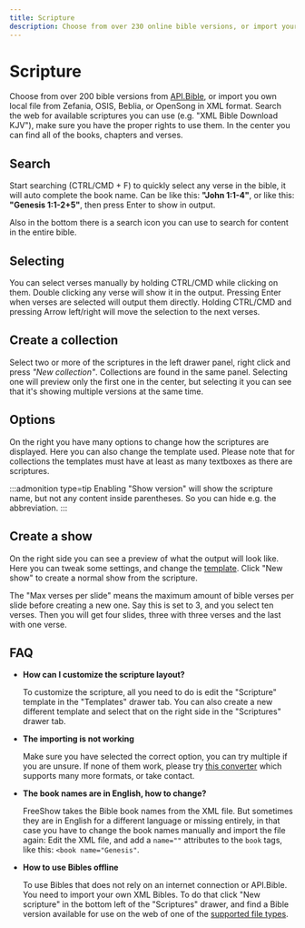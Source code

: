 ```yaml
---
title: Scripture
description: Choose from over 230 online bible versions, or import your own bibles.
---
```


<script>
    import Key from '../../../lib/components/markdown/Key.svelte';
</script>

# Scripture

Choose from over 200 bible versions from [API.Bible](https://scripture.api.bible/), or import you own local file from Zefania, OSIS, Beblia, or OpenSong in XML format. Search the web for available scriptures you can use (e.g. "XML Bible Download KJV"), make sure you have the proper rights to use them. In the center you can find all of the books, chapters and verses.

## Search

Start searching (<Key>CTRL/CMD + F</Key>) to quickly select any verse in the bible, it will auto complete the book name. Can be like this: **"John 1:1-4"**, or like this: **"Genesis 1:1-2+5"**, then press <Key>Enter</Key> to show in output.

Also in the bottom there is a search icon you can use to search for content in the entire bible.

## Selecting

You can select verses manually by holding <Key>CTRL/CMD</Key> while clicking on them. Double clicking any verse will show it in the output. Pressing <Key>Enter</Key> when verses are selected will output them directly. Holding <Key>CTRL/CMD</Key> and pressing <Key>Arrow left/right</Key> will move the selection to the next verses.

## Create a collection

Select two or more of the scriptures in the left drawer panel, right click and press _"New collection"_. Collections are found in the same panel. Selecting one will preview only the first one in the center, but selecting it you can see that it's showing multiple versions at the same time.

## Options

On the right you have many options to change how the scriptures are displayed. Here you can also change the template used. Please note that for collections the templates must have at least as many textboxes as there are scriptures.

:::admonition type=tip
Enabling "Show version" will show the scripture name, but not any content inside parentheses. So you can hide e.g. the abbreviation.
:::

## Create a show

On the right side you can see a preview of what the output will look like. Here you can tweak some settings, and change the [template](./drawer#templates). Click "New show" to create a normal show from the scripture.

The "Max verses per slide" means the maximum amount of bible verses per slide before creating a new one. Say this is set to 3, and you select ten verses. Then you will get four slides, three with three verses and the last with one verse.

## FAQ

- **How can I customize the scripture layout?**

  To customize the scripture, all you need to do is edit the "Scripture" template in the "Templates" drawer tab. You can also create a new different template and select that on the right side in the "Scriptures" drawer tab.

- **The importing is not working**

  Make sure you have selected the correct option, you can try multiple if you are unsure. If none of them work, please try [this converter](https://github.com/vassbo/bible-converter/) which supports many more formats, or take contact.

- **The book names are in English, how to change?**

  FreeShow takes the Bible book names from the XML file. But sometimes they are in English for a different language or missing entirely, in that case you have to change the book names manually and import the file again: Edit the XML file, and add a `name=""` attributes to the `book` tags, like this: `<book name="Genesis"`.

- **How to use Bibles offline**

  To use Bibles that does not rely on an internet connection or API.Bible. You need to import your own XML Bibles. To do that click "New scripture" in the bottom left of the "Scriptures" drawer, and find a Bible version available for use on the web of one of the [supported file types](./).
